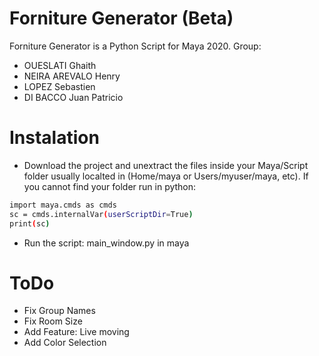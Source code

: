 # Forniture Generator (Beta)

Forniture Generator is a Python Script for Maya 2020.
Group:

  - OUESLATI Ghaith
  - NEIRA AREVALO Henry
  - LOPEZ Sebastien
  - DI BACCO Juan Patricio

# Instalation

  - Download the project and unextract the files inside your Maya/Script folder usually  localted in (Home/maya or Users/myuser/maya, etc). If you cannot find your folder run in python:
```sh
import maya.cmds as cmds
sc = cmds.internalVar(userScriptDir=True)
print(sc)
```
  - Run the script: main_window.py in maya

# ToDo

  - Fix Group Names
  - Fix Room Size
  - Add Feature: Live moving
  - Add Color Selection
